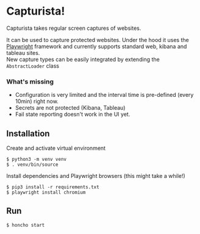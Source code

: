 # Capturista!

Capturista takes regular screen captures of websites.

It can be used to capture protected websites. Under the hood it uses the [Playwright](https://playwright.dev/python/) framework and currently supports standard web, kibana and tableau sites.  
New capture types can be easily integrated by extending the `AbstractLoader` class


### What's missing
* Configuration is very limited and the interval time is pre-defined (every 10min) right now.
* Secrets are not protected (Kibana, Tableau)
* Fail state reporting doesn't work in the UI yet.

## Installation
Create and activate virtual environment

    $ python3 -m venv venv
    $ . venv/bin/source

Install dependencies and Playwright browsers (this might take a while!)

    $ pip3 install -r requirements.txt
    $ playwright install chromium

## Run
    $ honcho start

